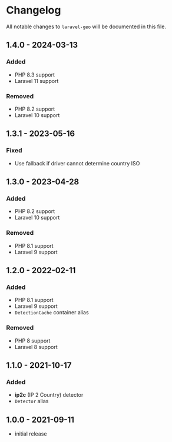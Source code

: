 # Changelog

All notable changes to `laravel-geo` will be documented in this file.

## 1.4.0 - 2024-03-13

### Added

- PHP 8.3 support
- Laravel 11 support

### Removed

- PHP 8.2 support
- Laravel 10 support

## 1.3.1 - 2023-05-16

### Fixed

- Use fallback if driver cannot determine country ISO

## 1.3.0 - 2023-04-28

### Added

- PHP 8.2 support
- Laravel 10 support

### Removed

- PHP 8.1 support
- Laravel 9 support

## 1.2.0 - 2022-02-11

### Added

- PHP 8.1 support
- Laravel 9 support
- `DetectionCache` container alias

### Removed

- PHP 8 support
- Laravel 8 support

## 1.1.0 - 2021-10-17

### Added

- **ip2c** (IP 2 Country) detector
- `Detector` alias

## 1.0.0 - 2021-09-11

- initial release
